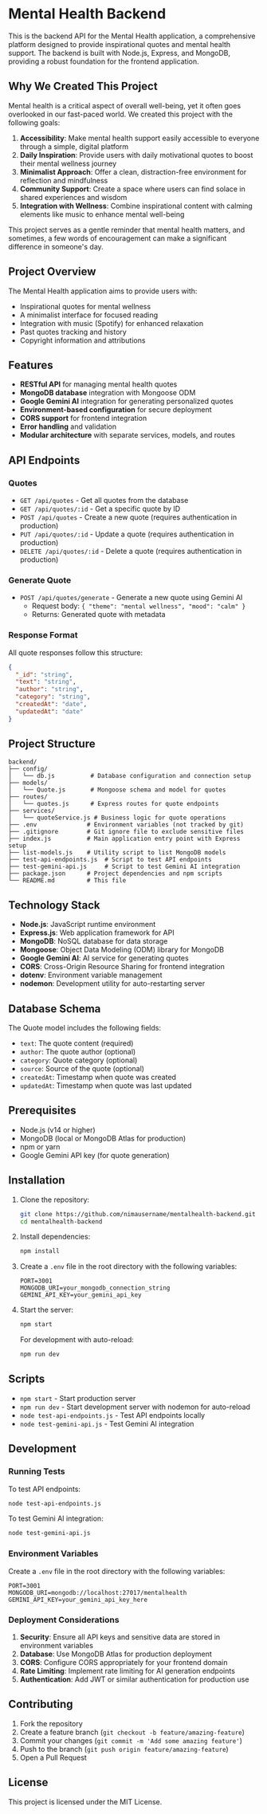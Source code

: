 # Mental Health Backend

This is the backend API for the Mental Health application, a comprehensive platform designed to provide inspirational quotes and mental health support. The backend is built with Node.js, Express, and MongoDB, providing a robust foundation for the frontend application.

## Why We Created This Project

Mental health is a critical aspect of overall well-being, yet it often goes overlooked in our fast-paced world. We created this project with the following goals:

1. **Accessibility**: Make mental health support easily accessible to everyone through a simple, digital platform
2. **Daily Inspiration**: Provide users with daily motivational quotes to boost their mental wellness journey
3. **Minimalist Approach**: Offer a clean, distraction-free environment for reflection and mindfulness
4. **Community Support**: Create a space where users can find solace in shared experiences and wisdom
5. **Integration with Wellness**: Combine inspirational content with calming elements like music to enhance mental well-being

This project serves as a gentle reminder that mental health matters, and sometimes, a few words of encouragement can make a significant difference in someone's day.

## Project Overview

The Mental Health application aims to provide users with:
- Inspirational quotes for mental wellness
- A minimalist interface for focused reading
- Integration with music (Spotify) for enhanced relaxation
- Past quotes tracking and history
- Copyright information and attributions

## Features

- **RESTful API** for managing mental health quotes
- **MongoDB database** integration with Mongoose ODM
- **Google Gemini AI** integration for generating personalized quotes
- **Environment-based configuration** for secure deployment
- **CORS support** for frontend integration
- **Error handling** and validation
- **Modular architecture** with separate services, models, and routes

## API Endpoints

### Quotes

- `GET /api/quotes` - Get all quotes from the database
- `GET /api/quotes/:id` - Get a specific quote by ID
- `POST /api/quotes` - Create a new quote (requires authentication in production)
- `PUT /api/quotes/:id` - Update a quote (requires authentication in production)
- `DELETE /api/quotes/:id` - Delete a quote (requires authentication in production)

### Generate Quote

- `POST /api/quotes/generate` - Generate a new quote using Gemini AI
  - Request body: `{ "theme": "mental wellness", "mood": "calm" }`
  - Returns: Generated quote with metadata

### Response Format

All quote responses follow this structure:
```json
{
  "_id": "string",
  "text": "string",
  "author": "string",
  "category": "string",
  "createdAt": "date",
  "updatedAt": "date"
}
```

## Project Structure

```
backend/
├── config/
│   └── db.js          # Database configuration and connection setup
├── models/
│   └── Quote.js       # Mongoose schema and model for quotes
├── routes/
│   └── quotes.js      # Express routes for quote endpoints
├── services/
│   └── quoteService.js # Business logic for quote operations
├── .env              # Environment variables (not tracked by git)
├── .gitignore        # Git ignore file to exclude sensitive files
├── index.js          # Main application entry point with Express setup
├── list-models.js    # Utility script to list MongoDB models
├── test-api-endpoints.js  # Script to test API endpoints
├── test-gemini-api.js     # Script to test Gemini AI integration
├── package.json      # Project dependencies and npm scripts
└── README.md         # This file
```

## Technology Stack

- **Node.js**: JavaScript runtime environment
- **Express.js**: Web application framework for API
- **MongoDB**: NoSQL database for data storage
- **Mongoose**: Object Data Modeling (ODM) library for MongoDB
- **Google Gemini AI**: AI service for generating quotes
- **CORS**: Cross-Origin Resource Sharing for frontend integration
- **dotenv**: Environment variable management
- **nodemon**: Development utility for auto-restarting server

## Database Schema

The Quote model includes the following fields:
- `text`: The quote content (required)
- `author`: The quote author (optional)
- `category`: Quote category (optional)
- `source`: Source of the quote (optional)
- `createdAt`: Timestamp when quote was created
- `updatedAt`: Timestamp when quote was last updated

## Prerequisites

- Node.js (v14 or higher)
- MongoDB (local or MongoDB Atlas for production)
- npm or yarn
- Google Gemini API key (for quote generation)

## Installation

1. Clone the repository:
   ```bash
   git clone https://github.com/nimausername/mentalhealth-backend.git
   cd mentalhealth-backend
   ```

2. Install dependencies:
   ```bash
   npm install
   ```

3. Create a `.env` file in the root directory with the following variables:
   ```
   PORT=3001
   MONGODB_URI=your_mongodb_connection_string
   GEMINI_API_KEY=your_gemini_api_key
   ```

4. Start the server:
   ```bash
   npm start
   ```

   For development with auto-reload:
   ```bash
   npm run dev
   ```

## Scripts

- `npm start` - Start production server
- `npm run dev` - Start development server with nodemon for auto-reload
- `node test-api-endpoints.js` - Test API endpoints locally
- `node test-gemini-api.js` - Test Gemini AI integration

## Development

### Running Tests

To test API endpoints:
```bash
node test-api-endpoints.js
```

To test Gemini AI integration:
```bash
node test-gemini-api.js
```

### Environment Variables

Create a `.env` file in the root directory with the following variables:
```
PORT=3001
MONGODB_URI=mongodb://localhost:27017/mentalhealth
GEMINI_API_KEY=your_gemini_api_key_here
```

### Deployment Considerations

1. **Security**: Ensure all API keys and sensitive data are stored in environment variables
2. **Database**: Use MongoDB Atlas for production deployment
3. **CORS**: Configure CORS appropriately for your frontend domain
4. **Rate Limiting**: Implement rate limiting for AI generation endpoints
5. **Authentication**: Add JWT or similar authentication for production use

## Contributing

1. Fork the repository
2. Create a feature branch (`git checkout -b feature/amazing-feature`)
3. Commit your changes (`git commit -m 'Add some amazing feature'`)
4. Push to the branch (`git push origin feature/amazing-feature`)
5. Open a Pull Request

## License

This project is licensed under the MIT License.